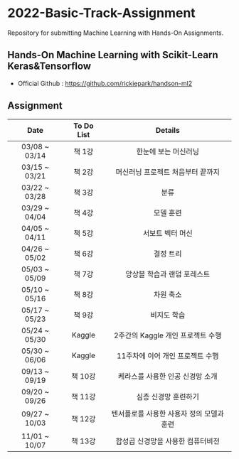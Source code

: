 # 2022-Basic-Track-Assignment

Repository for submitting Machine Learning with Hands-On Assignments.


## Hands-On Machine Learning with Scikit-Learn Keras&Tensorflow
- Official Github : https://github.com/rickiepark/handson-ml2

 ## Assignment
 |Date|To Do List|Details|
 |:----------:|:----:|:---------------:|
 |03/08 ~ 03/14|책 1강|한눈에 보는 머신러닝|
 |03/15 ~ 03/21|책 2강|머신러닝 프로젝트 처음부터 끝까지|
 |03/22 ~ 03/28|책 3강|분류|
 |03/29 ~ 04/04|책 4강|모델 훈련|
 |04/05 ~ 04/11|책 5강|서보트 벡터 머신|
 |04/26 ~ 05/02|책 6강|결정 트리|
 |05/03 ~ 05/09|책 7강|앙상블 학습과 랜덤 포레스트|
 |05/10 ~ 05/16|책 8강|차원 축소|
 |05/17 ~ 05/23|책 9강|비지도 학습|
 |05/24 ~ 05/30|Kaggle|2주간의 Kaggle 개인 프로젝트 수행|
 |05/30 ~ 06/06|Kaggle|11주차에 이어 개인 프로젝트 수행|
 |09/13 ~ 09/19|책 10강|케라스를 사용한 인공 신경망 소개|
 |09/20 ~ 09/26|책 11강|심층 신경망 훈련하기|
 |09/27 ~ 10/03|책 12강|텐서플로를 사용한 사용자 정의 모델과 훈련|
 |11/01 ~ 10/07|책 13강|합성곱 신경망을 사용한 컴퓨터비전|
